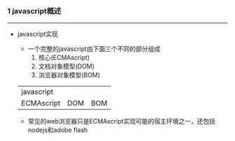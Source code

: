 ### 1 javascript概述

----------------------

- javascript实现
    - 一个完整的javascript由下面三个不同的部分组成
        1. 核心(ECMAscript)
        2. 文档对象模型(DOM)
        3. 浏览器对象模型(BOM)
        
    <table>
        <tr>
            <td colspan="3">javascript</td>
        </tr>
        <tr>
            <td>ECMAscript</td>
            <td>DOM</td>
            <td>BOM</td>
        </tr>
    </table>
    
    - 常见的web浏览器只是ECMAscript实现可能的宿主环境之一，还包括nodejs和adobe flash